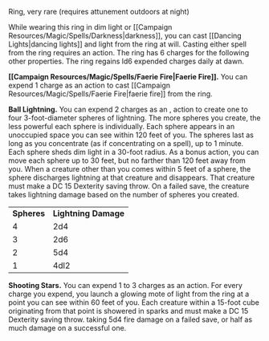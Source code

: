 Ring, very rare (requires attunement outdoors at night)

While wearing this ring in dim light or [[Campaign Resources/Magic/Spells/Darkness|darkness]], you can cast [[Dancing Lights|dancing lights]] and light from the ring at will. Casting either spell from the ring requires an action. The ring has 6 charges for the following other properties. The ring regains ld6 expended charges daily at dawn. 

**[[Campaign Resources/Magic/Spells/Faerie Fire|Faerie Fire]].** You can expend 1 charge as an action to cast [[Campaign Resources/Magic/Spells/Faerie Fire|faerie fire]] from the ring.

**Ball Lightning.** You can expend 2 charges as an , action to create one to four 3-foot-diameter spheres of lightning. The more spheres you create, the less powerful each sphere is individually. Each sphere appears in an unoccupied space you can see within 120 feet of you. The spheres last as long as you concentrate (as if concentrating on a spell), up to 1 minute. Each sphere sheds dim light in a 30-foot radius. As a bonus action, you can move each sphere up to 30 feet, but no farther than 120 feet away from you. When a creature other than you comes within 5 feet of a sphere, the sphere discharges lightning at that creature and disappears. That creature must make a DC 15 Dexterity saving throw. On a failed save, the creature takes lightning damage based on the number of spheres you created. 

<table><tbody><tr class="odd"><td><strong>Spheres</strong></td><td><strong>Lightning Damage</strong></td></tr><tr class="even"><td>4</td><td>2d4</td></tr><tr class="odd"><td>3</td><td>2d6</td></tr><tr class="even"><td>2</td><td>5d4</td></tr><tr class="odd"><td>1</td><td>4dl2</td></tr></tbody></table>

**Shooting Stars.** You can expend 1 to 3 charges as an action. For every charge you expend, you launch a glowing mote of light from the ring at a point you can see within 60 feet of you. Each creature within a 15-foot cube originating from that point is showered in sparks and must make a DC 15 Dexterity saving throw. taking 5d4 fire damage on a failed save, or half as much damage on a successful one.
